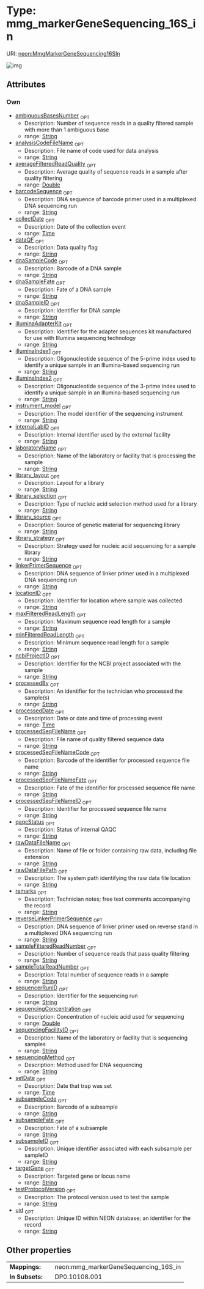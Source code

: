 
# Type: mmg_markerGeneSequencing_16S_in




URI: [neon:MmgMarkerGeneSequencing16SIn](https://data.neonscience.org/MmgMarkerGeneSequencing16SIn)


![img](http://yuml.me/diagram/nofunky;dir:TB/class/[MmgMarkerGeneSequencing16SIn&#124;uid:string%20%3F;remarks:string%20%3F;setDate:time%20%3F;collectDate:time%20%3F;subsampleID:string%20%3F;processedDate:time%20%3F;laboratoryName:string%20%3F;internalLabID:string%20%3F;testProtocolVersion:string%20%3F;locationID:string%20%3F;dataQF:string%20%3F;dnaSampleID:string%20%3F;dnaSampleFate:string%20%3F;dnaSampleCode:string%20%3F;processedBy:string%20%3F;targetGene:string%20%3F;linkerPrimerSequence:string%20%3F;reverseLinkerPrimerSequence:string%20%3F;sequencingMethod:string%20%3F;sequencingConcentration:double%20%3F;sequencerRunID:string%20%3F;sampleTotalReadNumber:string%20%3F;sampleFilteredReadNumber:string%20%3F;maxFilteredReadLength:string%20%3F;minFilteredReadLength:string%20%3F;averageFilteredReadQuality:double%20%3F;ambiguousBasesNumber:string%20%3F;barcodeSequence:string%20%3F;qaqcStatus:string%20%3F;subsampleCode:string%20%3F;subsampleFate:string%20%3F;instrument_model:string%20%3F;ncbiProjectID:string%20%3F;rawDataFileName:string%20%3F;rawDataFilePath:string%20%3F;sequencingFacilityID:string%20%3F;illuminaAdapterKit:string%20%3F;illuminaIndex1:string%20%3F;illuminaIndex2:string%20%3F;library_layout:string%20%3F;library_selection:string%20%3F;library_source:string%20%3F;library_strategy:string%20%3F;analysisCodeFileName:string%20%3F;processedSeqFileName:string%20%3F;processedSeqFileNameCode:string%20%3F;processedSeqFileNameFate:string%20%3F;processedSeqFileNameID:string%20%3F])

## Attributes


### Own

 * [ambiguousBasesNumber](ambiguousBasesNumber.md)  <sub>OPT</sub>
    * Description: Number of sequence reads in a quality filtered sample with more than 1 ambiguous base
    * range: [String](types/String.md)
 * [analysisCodeFileName](analysisCodeFileName.md)  <sub>OPT</sub>
    * Description: File name of code used for data analysis
    * range: [String](types/String.md)
 * [averageFilteredReadQuality](averageFilteredReadQuality.md)  <sub>OPT</sub>
    * Description: Average quality of sequence reads in a sample after quality filtering
    * range: [Double](types/Double.md)
 * [barcodeSequence](barcodeSequence.md)  <sub>OPT</sub>
    * Description: DNA sequence of barcode primer used in a multiplexed DNA sequencing run
    * range: [String](types/String.md)
 * [collectDate](collectDate.md)  <sub>OPT</sub>
    * Description: Date of the collection event
    * range: [Time](types/Time.md)
 * [dataQF](dataQF.md)  <sub>OPT</sub>
    * Description: Data quality flag
    * range: [String](types/String.md)
 * [dnaSampleCode](dnaSampleCode.md)  <sub>OPT</sub>
    * Description: Barcode of a DNA sample
    * range: [String](types/String.md)
 * [dnaSampleFate](dnaSampleFate.md)  <sub>OPT</sub>
    * Description: Fate of a DNA sample
    * range: [String](types/String.md)
 * [dnaSampleID](dnaSampleID.md)  <sub>OPT</sub>
    * Description: Identifier for DNA sample
    * range: [String](types/String.md)
 * [illuminaAdapterKit](illuminaAdapterKit.md)  <sub>OPT</sub>
    * Description: Identifier for the adapter sequences kit manufactured for use with Illumina sequencing technology
    * range: [String](types/String.md)
 * [illuminaIndex1](illuminaIndex1.md)  <sub>OPT</sub>
    * Description: Oligonucleotide sequence of the 5-prime index used to identify a unique sample in an Illumina-based sequencing run
    * range: [String](types/String.md)
 * [illuminaIndex2](illuminaIndex2.md)  <sub>OPT</sub>
    * Description: Oligonucleotide sequence of the 3-prime index used to identify a unique sample in an Illumina-based sequencing run
    * range: [String](types/String.md)
 * [instrument_model](instrument_model.md)  <sub>OPT</sub>
    * Description: The model identifier of the sequencing instrument
    * range: [String](types/String.md)
 * [internalLabID](internalLabID.md)  <sub>OPT</sub>
    * Description: Internal identifier used by the external facility
    * range: [String](types/String.md)
 * [laboratoryName](laboratoryName.md)  <sub>OPT</sub>
    * Description: Name of the laboratory or facility that is processing the sample
    * range: [String](types/String.md)
 * [library_layout](library_layout.md)  <sub>OPT</sub>
    * Description: Layout for a library
    * range: [String](types/String.md)
 * [library_selection](library_selection.md)  <sub>OPT</sub>
    * Description: Type of nucleic acid selection method used for a library
    * range: [String](types/String.md)
 * [library_source](library_source.md)  <sub>OPT</sub>
    * Description: Source of genetic material for sequencing library
    * range: [String](types/String.md)
 * [library_strategy](library_strategy.md)  <sub>OPT</sub>
    * Description: Strategy used for nucleic acid sequencing for a sample library
    * range: [String](types/String.md)
 * [linkerPrimerSequence](linkerPrimerSequence.md)  <sub>OPT</sub>
    * Description: DNA sequence of linker primer used in a multiplexed DNA sequencing run
    * range: [String](types/String.md)
 * [locationID](locationID.md)  <sub>OPT</sub>
    * Description: Identifier for location where sample was collected
    * range: [String](types/String.md)
 * [maxFilteredReadLength](maxFilteredReadLength.md)  <sub>OPT</sub>
    * Description: Maximum sequence read length for a sample
    * range: [String](types/String.md)
 * [minFilteredReadLength](minFilteredReadLength.md)  <sub>OPT</sub>
    * Description: Minimum sequence read length for a sample
    * range: [String](types/String.md)
 * [ncbiProjectID](ncbiProjectID.md)  <sub>OPT</sub>
    * Description: Identifier for the NCBI project associated with the sample
    * range: [String](types/String.md)
 * [processedBy](processedBy.md)  <sub>OPT</sub>
    * Description: An identifier for the technician who processed the sample(s)
    * range: [String](types/String.md)
 * [processedDate](processedDate.md)  <sub>OPT</sub>
    * Description: Date or date and time of processing event
    * range: [Time](types/Time.md)
 * [processedSeqFileName](processedSeqFileName.md)  <sub>OPT</sub>
    * Description: File name of quality filtered sequence data
    * range: [String](types/String.md)
 * [processedSeqFileNameCode](processedSeqFileNameCode.md)  <sub>OPT</sub>
    * Description: Barcode of the identifier for processed sequence file name
    * range: [String](types/String.md)
 * [processedSeqFileNameFate](processedSeqFileNameFate.md)  <sub>OPT</sub>
    * Description: Fate of the identifier for processed sequence file name
    * range: [String](types/String.md)
 * [processedSeqFileNameID](processedSeqFileNameID.md)  <sub>OPT</sub>
    * Description: Identifier for processed sequence file name
    * range: [String](types/String.md)
 * [qaqcStatus](qaqcStatus.md)  <sub>OPT</sub>
    * Description: Status of internal QAQC
    * range: [String](types/String.md)
 * [rawDataFileName](rawDataFileName.md)  <sub>OPT</sub>
    * Description: Name of file or folder containing raw data, including file extension
    * range: [String](types/String.md)
 * [rawDataFilePath](rawDataFilePath.md)  <sub>OPT</sub>
    * Description: The system path identifying the raw data file location
    * range: [String](types/String.md)
 * [remarks](remarks.md)  <sub>OPT</sub>
    * Description: Technician notes; free text comments accompanying the record
    * range: [String](types/String.md)
 * [reverseLinkerPrimerSequence](reverseLinkerPrimerSequence.md)  <sub>OPT</sub>
    * Description: DNA sequence of linker primer used on reverse stand in a multiplexed DNA sequencing run
    * range: [String](types/String.md)
 * [sampleFilteredReadNumber](sampleFilteredReadNumber.md)  <sub>OPT</sub>
    * Description: Number of sequence reads that pass quality filtering
    * range: [String](types/String.md)
 * [sampleTotalReadNumber](sampleTotalReadNumber.md)  <sub>OPT</sub>
    * Description: Total number of sequence reads in a sample
    * range: [String](types/String.md)
 * [sequencerRunID](sequencerRunID.md)  <sub>OPT</sub>
    * Description: Identifier for the sequencing run
    * range: [String](types/String.md)
 * [sequencingConcentration](sequencingConcentration.md)  <sub>OPT</sub>
    * Description: Concentration of nucleic acid used for sequencing
    * range: [Double](types/Double.md)
 * [sequencingFacilityID](sequencingFacilityID.md)  <sub>OPT</sub>
    * Description: Name of the laboratory or facility that is sequencing samples
    * range: [String](types/String.md)
 * [sequencingMethod](sequencingMethod.md)  <sub>OPT</sub>
    * Description: Method used for DNA sequencing
    * range: [String](types/String.md)
 * [setDate](setDate.md)  <sub>OPT</sub>
    * Description: Date that trap was set
    * range: [Time](types/Time.md)
 * [subsampleCode](subsampleCode.md)  <sub>OPT</sub>
    * Description: Barcode of a subsample
    * range: [String](types/String.md)
 * [subsampleFate](subsampleFate.md)  <sub>OPT</sub>
    * Description: Fate of a subsample
    * range: [String](types/String.md)
 * [subsampleID](subsampleID.md)  <sub>OPT</sub>
    * Description: Unique identifier associated with each subsample per sampleID
    * range: [String](types/String.md)
 * [targetGene](targetGene.md)  <sub>OPT</sub>
    * Description: Targeted gene or locus name
    * range: [String](types/String.md)
 * [testProtocolVersion](testProtocolVersion.md)  <sub>OPT</sub>
    * Description: The protocol version used to test the sample
    * range: [String](types/String.md)
 * [uid](uid.md)  <sub>OPT</sub>
    * Description: Unique ID within NEON database; an identifier for the record
    * range: [String](types/String.md)

## Other properties

|  |  |  |
| --- | --- | --- |
| **Mappings:** | | neon:mmg_markerGeneSequencing_16S_in |
| **In Subsets:** | | DP0.10108.001 |

